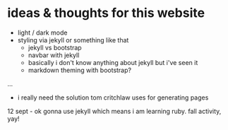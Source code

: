 # ideas & thoughts for this website


- light / dark mode
- styling via jekyll or something like that
  - jekyll vs bootstrap
  - navbar with jekyll
  - basically i don't know anything about jekyll but i've seen it
  - markdown theming with bootstrap?

...

- i really need the solution tom critchlaw uses for generating pages

12 sept - ok gonna use jekyll which means i am learning ruby. fall activity, yay!
